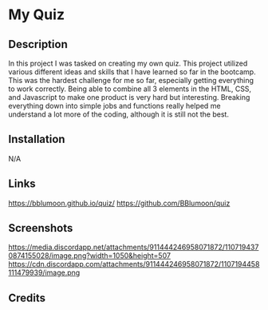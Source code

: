 # My Quiz

## Description
In this project I was tasked on creating my own quiz. This project utilized various different ideas and skills that I have learned so far in the bootcamp. This was the hardest challenge for me so far, especially getting everything to work correctly. Being able to combine all 3 elements in the HTML, CSS, and Javascript to make one product is very hard but interesting. Breaking everything down into simple jobs and functions really helped me understand a lot more of the coding, although it is still not the best.

## Installation
N/A

## Links
https://bblumoon.github.io/quiz/
https://github.com/BBlumoon/quiz

## Screenshots
https://media.discordapp.net/attachments/911444246958071872/1107194370874155028/image.png?width=1050&height=507
https://cdn.discordapp.com/attachments/911444246958071872/1107194458111479939/image.png

## Credits
